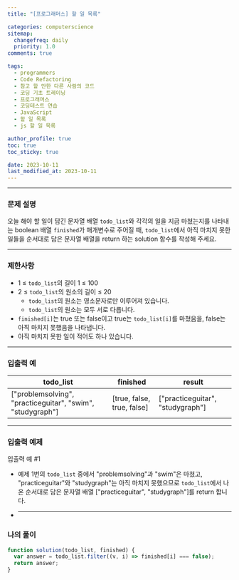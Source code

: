 ```yaml
---
title: "[프로그래머스] 할 일 목록"

categories: computerscience
sitemap:
  changefreq: daily
  priority: 1.0
comments: true

tags:
  - programmers
  - Code Refactoring
  - 참고 할 만한 다른 사람의 코드
  - 코딩 기초 트레이닝
  - 프로그래머스
  - 코딩테스트 연습
  - JavaScript
  - 할 일 목록
  - js 할 일 목록

author_profile: true
toc: true
toc_sticky: true

date: 2023-10-11
last_modified_at: 2023-10-11
---
```


---

### 문제 설명

오늘 해야 할 일이 담긴 문자열 배열 `todo_list`와 각각의 일을 지금 마쳤는지를 나타내는 boolean 배열 `finished`가 매개변수로 주어질 때, `todo_list`에서 아직 마치지 못한 일들을 순서대로 담은 문자열 배열을 return 하는 solution 함수를 작성해 주세요.

---

### 제한사항

- 1 ≤ `todo_list`의 길이 1 ≤ 100
- 2 ≤ `todo_list`의 원소의 길이 ≤ 20
  - `todo_list`의 원소는 영소문자로만 이루어져 있습니다.
  - `todo_list`의 원소는 모두 서로 다릅니다.
- `finished[i]`는 true 또는 false이고 true는 `todo_list[i]`를 마쳤음을, false는 아직 마치지 못했음을 나타냅니다.
- 아직 마치지 못한 일이 적어도 하나 있습니다.

---

### 입출력 예

| todo_list                                                  | finished                   | result                           |
| ---------------------------------------------------------- | -------------------------- | -------------------------------- |
| ["problemsolving", "practiceguitar", "swim", "studygraph"] | [true, false, true, false] | ["practiceguitar", "studygraph"] |

---

### 입출력 예제

입출력 예 #1

- 예제 1번의 `todo_list` 중에서 "problemsolving"과 "swim"은 마쳤고, "practiceguitar"와 "studygraph"는 아직 마치지 못했으므로 `todo_list`에서 나온 순서대로 담은 문자열 배열 ["practiceguitar", "studygraph"]를 return 합니다.
- ***

### 나의 풀이

```jsx
function solution(todo_list, finished) {
  var answer = todo_list.filter((v, i) => finished[i] === false);
  return answer;
}
```
